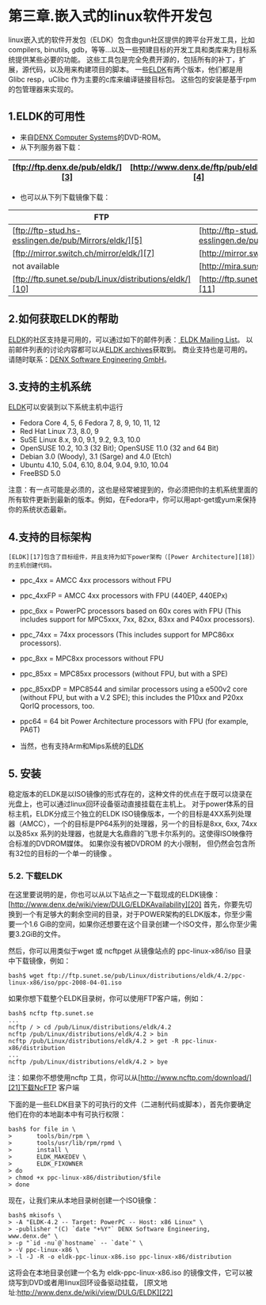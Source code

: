 # 第三章.嵌入式的linux软件开发包 #
linux嵌入式的软件开发包（ELDK）包含由gun社区提供的跨平台开发工具，比如compilers, binutils, gdb，等等...以及一些预建目标的开发工具和类库来为目标系统提供某些必要的功能。
这些工具包是完全免费开源的，包括所有的补丁，扩展，源代码，以及用来构建项目的脚本。
一些[ELDK][1]有两个版本，他们都是用 Glibc resp，uClibc 作为主要的c库来编译链接目标包。
这些包的安装是基于rpm的包管理器来实现的。
## 1.ELDK的可用性 ##

 - 来自[DENX Computer Systems][2]的DVD-ROM。
 - 从下列服务器下载：

| [ftp://ftp.denx.de/pub/eldk/][3] | [http://www.denx.de/ftp/pub/eldk/][4] |
| --------------------------- | -------------------------------- |

 - 也可以从下列下载镜像下载：

| FTP                                                    | HTTP                                                    |
| ------------------------------------------------------ | ------------------------------------------------------- |
| [ftp://ftp-stud.hs-esslingen.de/pub/Mirrors/eldk/][5]  | [http://ftp-stud.hs-esslingen.de/pub/Mirrors/eldk/][6]  |
| [ftp://mirror.switch.ch/mirror/eldk/][7]               | [http://mirror.switch.ch/ftp/mirror/eldk/][8]           |
| not available                                          | [http://mira.sunsite.utk.edu/eldk/][9]                  |
| [ftp://ftp.sunet.se/pub/Linux/distributions/eldk/][10] | [http://ftp.sunet.se/pub/Linux/distributions/eldk/][11] |                                                  |
## 2.如何获取ELDK的帮助 ##
[ELDK][12]的社区支持是可用的，可以通过如下的邮件列表：[ ELDK Mailing List][13]。
以前邮件列表的讨论内容都可以从[ELDK archives][14]获取到。
商业支持也是可用的。请随时联系：[DENX Software Engineering GmbH][15]。

## 3.支持的主机系统 ##
[ELDK][16]可以安装到以下系统主机中运行
    
 - Fedora Core 4, 5, 6 Fedora 7, 8, 9, 10, 11, 12 
 - Red Hat Linux 7.3, 8.0, 9 
 - SuSE Linux 8.x, 9.0, 9.1, 9.2, 9.3, 10.0 
 - OpenSUSE 10.2, 10.3 (32 Bit); OpenSUSE 11.0 (32 and 64 Bit) 
 - Debian 3.0 (Woody), 3.1 (Sarge) and 4.0 (Etch) 
 - Ubuntu 4.10, 5.04, 6.10, 8.04, 9.04, 9.10, 10.04 
 - FreeBSD 5.0 

注意：有一点可能是必须的，这也是经常被提到的，你必须把你的主机系统里面的所有软件更新到最新的版本。例如，在Fedora中，你可以用apt-get或yum来保持你的系统状态最新。
## 4.支持的目标架构 ##
    [ELDK][17]包含了目标组件，并且支持为如下power架构（[Power Architecture][18]）的主机创建代码。
    

 - ppc_4xx = AMCC 4xx processors without FPU
 - ppc_4xxFP = AMCC 4xx processors with FPU (440EP, 440EPx) 
 - ppc_6xx = PowerPC processors based on 60x cores with FPU (This includes support for MPC5xxx, 7xx, 82xx, 83xx and P40xx processors). 
 - ppc_74xx = 74xx processors
(This includes support for MPC86xx processors). 

 - ppc_8xx = MPC8xx processors without FPU 
 - ppc_85xx = MPC85xx processors (without FPU, but with a SPE) 
 - ppc_85xxDP = MPC8544 and similar processors using a e500v2 core (without FPU, but with a V.2 SPE); this includes the P10xx and P20xx QorIQ processors, too. 
 - ppc64 = 64 bit Power Architecture processors with FPU (for example, PA6T) 
 - 
    当然，也有支持Arm和Mips系统的[ELDK][19]
## 5. 安装 ##
稳定版本的ELDK是以ISO镜像的形式存在的，这种文件的优点在于既可以烧录在光盘上，也可以通过linux回环设备驱动直接挂载在主机上。
对于power体系的目标主机，ELDK分成三个独立的ELDK ISO镜像版本，一个的目标是4XX系列处理器（AMCC），一个的目标是PP64系列的处理器，另一个的目标是8xx, 6xx, 74xx以及85xx 系列的处理器，也就是大名鼎鼎的飞思卡尔系列的。这使得ISO映像符合标准的DVDROM媒体。
如果你没有被DVDROM 的大小限制， 但仍然会包含所有32位的目标的一个单一的镜像 。
### 5.2. 下载ELDK ###
在这里要说明的是，你也可以从以下站点之一下载现成的ELDK镜像：
[http://www.denx.de/wiki/view/DULG/ELDKAvailability][20]
首先，你要先切换到一个有足够大的剩余空间的目录，对于POWER架构的ELDK版本，你至少需要一个1.6 GiB的空间，如果你还想要在这个目录创建一个ISO文件，那么你至少需要3.2GiB的文件。

然后，你可以用类似于wget 或 ncftpget 从镜像站点的 ppc-linux-x86/iso 目录中下载镜像，例如：

    bash$ wget ftp://ftp.sunet.se/pub/Linux/distributions/eldk/4.2/ppc-linux-x86/iso/ppc-2008-04-01.iso
    

如果你想下载整个ELDK目录树，你可以使用FTP客户端，例如：

    bash$ ncftp ftp.sunet.se
    ...
    ncftp / > cd /pub/Linux/distributions/eldk/4.2
    ncftp /pub/Linux/distributions/eldk/4.2 > bin
    ncftp /pub/Linux/distributions/eldk/4.2 > get -R ppc-linux-x86/distribution
    ...
    ncftp /pub/Linux/distributions/eldk/4.2 > bye

注：如果你不想使用ncftp 工具，你可以从[http://www.ncftp.com/download/][21]下载NcFTP 客户端

下面的是一些ELDK目录下的可执行的文件（二进制代码或脚本），首先你要确定他们在你的本地副本中有可执行权限：

    bash$ for file in \
    >       tools/bin/rpm \
    >       tools/usr/lib/rpm/rpmd \
    >       install \
    >       ELDK_MAKEDEV \
    >       ELDK_FIXOWNER
    > do
    > chmod +x ppc-linux-x86/distribution/$file
    > done 
    
现在，让我们来从本地目录树创建一个ISO镜像：

    bash$ mkisofs \
    > -A "ELDK-4.2 -- Target: PowerPC -- Host: x86 Linux" \
    > -publisher "(C) `date "+%Y"` DENX Software Engineering,   www.denx.de" \
    > -p "`id -nu`@`hostname` -- `date`" \
    > -V ppc-linux-x86 \
    > -l -J -R -o eldk-ppc-linux-x86.iso ppc-linux-x86/distribution

这将会在本地目录创建一个名为 eldk-ppc-linux-x86.iso 的镜像文件，它可以被烧写到DVD或者用linux回环设备驱动挂载，
[原文地址:http://www.denx.de/wiki/view/DULG/ELDK][22]


  [1]: http://www.denx.de/wiki/DULG/ELDK
  [2]: office@denx.de
  [3]: ftp://ftp.denx.de/pub/eldk/
  [4]: http://www.denx.de/ftp/pub/eldk/
  [5]: ftp://ftp-stud.hs-esslingen.de/pub/Mirrors/eldk/
  [6]: http://ftp-stud.hs-esslingen.de/pub/Mirrors/eldk/
  [7]: ftp://mirror.switch.ch/mirror/eldk/
  [8]: http://mirror.switch.ch/ftp/mirror/eldk/
  [9]: http://mira.sunsite.utk.edu/eldk/
  [10]: ftp://ftp.sunet.se/pub/Linux/distributions/eldk/
  [11]: http://ftp.sunet.se/pub/Linux/distributions/eldk/
  [12]: http://www.denx.de/wiki/DULG/ELDK
  [13]: http://lists.denx.de/mailman/listinfo/eldk
  [14]: http://lists.denx.de/pipermail/eldk/
  [15]: office@denx.de
  [16]: http://www.denx.de/wiki/DULG/ELDK
  [17]: http://www.denx.de/wiki/DULG/ELDK
  [18]: http://www.denx.de/wiki/DULG/PowerPC
  [19]: http://www.denx.de/wiki/DULG/ELDK
  [20]: http://www.denx.de/wiki/view/DULG/ELDKAvailability
  [21]: http://www.ncftp.com/download/
  [22]: http://www.denx.de/wiki/view/DULG/ELDK